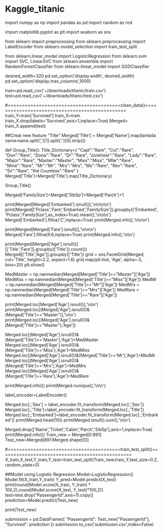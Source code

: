 # Kaggle_titanic

import numpy as np
import pandas as pd
import random as rnd

import matplotlib.pyplot as plt
import seaborn as sns

from sklearn import preprocessing
from sklearn.preprocessing import LabelEncoder
from sklearn.model_selection import train_test_split

from sklearn.linear_model import LogisticRegression
from sklearn.svm import SVC, LinearSVC
from sklearn.ensemble import RandomForestClassifier
from sklearn.linear_model import SGDClassifier

desired_width=320
pd.set_option('display.width', desired_width)
pd.set_option('display.max_columns',1000)

train=pd.read_csv('~/downloads/titanic/train.csv')
test=pd.read_csv('~/downloads/titanic/test.csv')

#========================================clean_data()===============================================
train_Y=train['Survived']
train_X=train
train_X.drop(labels='Survived',axis=1,inplace=True)
Merged= train_X.append(test)

##Creat new feature "Title"
Merged['Title'] = Merged['Name'].map(lambda name:name.split(',')[1].split('.')[0].strip())

def Group_Title():
    Title_Dictionary={
        "Capt":"Rare",
        "Col":"Rare",
        "Don":"Rare",
        "Dona":"Rare",
        "Dr":"Rare",
        "Jonkheer":"Rare",
        "Lady":"Rare",
        "Major":"Rare",
        "Master":"Master",
        "Miss":"Miss",
        "Mlle":"Rare",
        "Mme":"Rare",
        "Mr":"Mr",
        "Mrs":"Mrs",
        "Ms":"Rare",
        "Rev":"Rare",
        "Sir":"Rare",
        "the Countess":"Rare"
    }
    Merged['Title']=Merged['Title'].map(Title_Dictionary)

Group_Title()

Merged['FamilySize']=Merged['SibSp']+Merged['Parch']+1

print(Merged[Merged['Embarked'].isnull()],'\n\n\n\n')
print(Merged[['Pclass','Fare','Embarked','FamilySize']].groupby(['Embarked','Pclass','FamilySize'],as_index=True).mean(),'\n\n\n')
Merged['Embarked'].fillna('C',inplace=True)
print(Merged.info(),'\n\n\n')

print(Merged[Merged['Fare'].isnull()],'\n\n\n')
Merged['Fare'].fillna(9.6,inplace=True)
print(Merged.info(),'\n\n')

print(Merged[Merged['Age'].isnull()][['Title','Fare']].groupby(['Title']).count())
Merged[['Title','Age']].groupby(['Title'])
grid = sns.FacetGrid(Merged, col='Title', height=2.2, aspect=1.6)
grid.map(plt.hist, 'Age', alpha=.5, bins=20)
plt.show()

MedMaster = np.nanmedian(Merged[Merged['Title']=="Master"]['Age'])
MedMiss = np.nanmedian(Merged[Merged['Title']=="Miss"]['Age'])
MedMr = np.nanmedian(Merged[Merged['Title']=="Mr"]['Age'])
MedMrs = np.nanmedian(Merged[Merged['Title']=="Mrs"]['Age'])
MedRare = np.nanmedian(Merged[Merged['Title']=="Rare"]['Age'])


print(Merged.loc[Merged['Age'].isnull()],'\n\n') 
print(Merged.loc[(Merged['Age'].isnull())&(Merged['Title']=="Master")],'\n\n')
print(Merged.loc[(Merged['Age'].isnull())&(Merged['Title']=="Master"),'Age'])

Merged.loc[(Merged['Age'].isnull())&(Merged['Title']=='Master'),'Age']=MedMaster
Merged.loc[(Merged['Age'].isnull())&(Merged['Title']=='Miss'),'Age']=MedMiss
Merged.loc[(Merged['Age'].isnull())&(Merged['Title']=='Mr'),'Age']=MedMr
Merged.loc[(Merged['Age'].isnull())&(Merged['Title']=='Mrs'),'Age']=MedMrs
Merged.loc[(Merged['Age'].isnull())&(Merged['Title']=='Rare'),'Age']=MedRare

print(Merged.info())
print(Merged.nunique(),'\n\n')

label_encoder=LabelEncoder()

Merged.loc[:,'Sex'] = label_encoder.fit_transform(Merged.loc[:,'Sex'])
Merged.loc[:,'Title']=label_encoder.fit_transform(Merged.loc[:,'Title'])
Merged.loc[:,'Embarked']=label_encoder.fit_transform(Merged.loc[:,'Embarked'])
print(Merged.head(10))
print(Merged.isnull().sum(),'\n\n')

Merged.drop(['Name','Ticket','Cabin','Parch','SibSp'],axis=1,inplace=True)
print(Merged.info())
Train_new = Merged[0:891]
Test_new=Merged[891:Merged.shape[0]]


#========================================train_test_split()===============================================
X_train,X_test,Y_train,Y_test=train_test_split(Train_new,train_Y,test_size=0.2,random_state=0)


##Model using Logistic Regression
Model=LogisticRegression()
Model.fit(X_train,Y_train)
Y_pred=Model.predict(X_test)
print(round(Model.score(X_train, Y_train) * 100,2),round(Model.score(X_test, Y_test)*100,2))
test=test.drop("PassengerId",axis=1).copy()
prediction=Model.predict(Test_new)

print(Test_new)



submission = pd.DataFrame({
    "PassengerId": Test_new["PassengerId"],
    "Survived": prediction
})
submission.to_csv('submission.csv',index=False)


